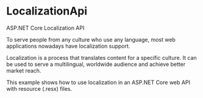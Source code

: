 # LocalizationApi

ASP.NET Core Localization API

To serve people from any culture who use any language, most web applications nowadays have localization support.

Localization is a process that translates content for a specific culture. It can be used to serve a multilingual, worldwide audience and achieve better market reach.

This example shows how to use localization in an ASP.NET Core web API with resource (.resx) files.
